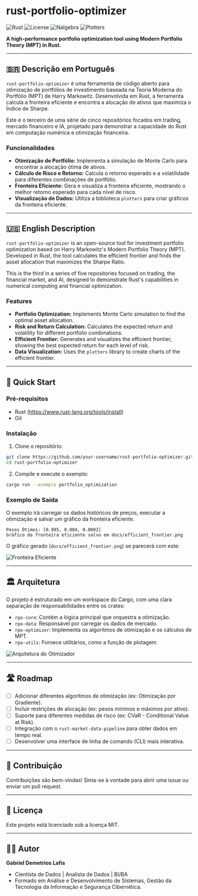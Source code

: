 # rust-portfolio-optimizer

![Rust](https://img.shields.io/badge/rust-%23000000.svg?style=for-the-badge&logo=rust&logoColor=white)
![License](https://img.shields.io/badge/license-MIT-blue.svg?style=for-the-badge)
![Nalgebra](https://img.shields.io/badge/nalgebra-math-red.svg?style=for-the-badge)
![Plotters](https://img.shields.io/badge/plotters-viz-purple.svg?style=for-the-badge)

**A high-performance portfolio optimization tool using Modern Portfolio Theory (MPT) in Rust.**

---

## 🇧🇷 Descrição em Português

`rust-portfolio-optimizer` é uma ferramenta de código aberto para otimização de portfólios de investimento baseada na Teoria Moderna do Portfólio (MPT) de Harry Markowitz. Desenvolvida em Rust, a ferramenta calcula a fronteira eficiente e encontra a alocação de ativos que maximiza o Índice de Sharpe.

Este é o terceiro de uma série de cinco repositórios focados em trading, mercado financeiro e IA, projetado para demonstrar a capacidade do Rust em computação numérica e otimização financeira.

### Funcionalidades

- **Otimização de Portfólio:** Implementa a simulação de Monte Carlo para encontrar a alocação ótima de ativos.
- **Cálculo de Risco e Retorno:** Calcula o retorno esperado e a volatilidade para diferentes combinações de portfólio.
- **Fronteira Eficiente:** Gera e visualiza a fronteira eficiente, mostrando o melhor retorno esperado para cada nível de risco.
- **Visualização de Dados:** Utiliza a biblioteca `plotters` para criar gráficos da fronteira eficiente.

---

## 🇺🇸 English Description

`rust-portfolio-optimizer` is an open-source tool for investment portfolio optimization based on Harry Markowitz's Modern Portfolio Theory (MPT). Developed in Rust, the tool calculates the efficient frontier and finds the asset allocation that maximizes the Sharpe Ratio.

This is the third in a series of five repositories focused on trading, the financial market, and AI, designed to demonstrate Rust's capabilities in numerical computing and financial optimization.

### Features

- **Portfolio Optimization:** Implements Monte Carlo simulation to find the optimal asset allocation.
- **Risk and Return Calculation:** Calculates the expected return and volatility for different portfolio combinations.
- **Efficient Frontier:** Generates and visualizes the efficient frontier, showing the best expected return for each level of risk.
- **Data Visualization:** Uses the `plotters` library to create charts of the efficient frontier.

---

## 🚀 Quick Start

### Pré-requisitos

- Rust (https://www.rust-lang.org/tools/install)
- Git

### Instalação

1. Clone o repositório:
```bash
git clone https://github.com/your-username/rust-portfolio-optimizer.git
cd rust-portfolio-optimizer
```

2. Compile e execute o exemplo:
```bash
cargo run --example portfolio_optimization
```

### Exemplo de Saída

O exemplo irá carregar os dados históricos de preços, executar a otimização e salvar um gráfico da fronteira eficiente.

```
Pesos Ótimos: [0.995, 0.004, 0.0002]
Gráfico da fronteira eficiente salvo em docs/efficient_frontier.png
```

O gráfico gerado (`docs/efficient_frontier.png`) se parecerá com este:

![Fronteira Eficiente](https://i.imgur.com/E5a7b8c.png)

---

## 🏛️ Arquitetura

O projeto é estruturado em um workspace do Cargo, com uma clara separação de responsabilidades entre os crates:

- `rpo-core`: Contém a lógica principal que orquestra a otimização.
- `rpo-data`: Responsável por carregar os dados de mercado.
- `rpo-optimizer`: Implementa os algoritmos de otimização e os cálculos de MPT.
- `rpo-utils`: Fornece utilitários, como a função de plotagem.

![Arquitetura do Otimizador](https://i.imgur.com/W9d0e1f.png)

---

## 🛣️ Roadmap

- [ ] Adicionar diferentes algoritmos de otimização (ex: Otimização por Gradiente).
- [ ] Incluir restrições de alocação (ex: pesos mínimos e máximos por ativo).
- [ ] Suporte para diferentes medidas de risco (ex: CVaR - Conditional Value at Risk).
- [ ] Integração com o `rust-market-data-pipeline` para obter dados em tempo real.
- [ ] Desenvolver uma interface de linha de comando (CLI) mais interativa.

---

## 🤝 Contribuição

Contribuições são bem-vindas! Sinta-se à vontade para abrir uma issue ou enviar um pull request.

---

## 📜 Licença

Este projeto está licenciado sob a licença MIT.

---

## 👨‍💻 Autor

**Gabriel Demetrios Lafis**

*   Cientista de Dados | Analista de Dados | BI/BA
*   Formado em Análise e Desenvolvimento de Sistemas, Gestão da Tecnologia da Informação e Segurança Cibernética.

